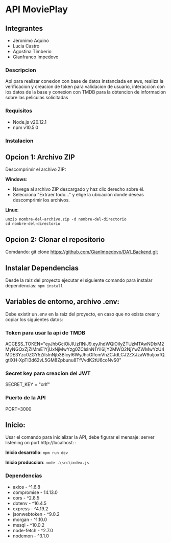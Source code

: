 # API MoviePlay

## Integrantes

- Jeronimo Aquino
- Lucia Castro
- Agostina Timberio
- Gianfranco Impedovo

### Descripcion 

Api para realizar conexion con base de datos instanciada en aws, realiza la verificacion y creacion de token para validacion de usuario,
interaccion con los datos de la base y conexion con TMDB para la obtencion de informacion sobre las peliculas solicitadas

### Requisitos

- Node.js v20.12.1
- npm v10.5.0

### Instalacion 

## Opcion 1: Archivo ZIP 

Descomprimir el archivo ZIP:

**Windows**:
- Navega al archivo ZIP descargado y haz clic derecho sobre él.
- Selecciona "Extraer todo..." y elige la ubicación donde deseas descomprimir los archivos.

**Linux**:
```
unzip nombre-del-archivo.zip -d nombre-del-directorio
cd nombre-del-directorio
```

## Opcion 2: Clonar el repositorio

Comdando: git clone https://github.com/GianImpedovo/DA1_Backend.git

## Instalar Dependencias

Desde la raiz del proyecto ejecutar el siguiente comando para instalar dependencias:
```npm install```

## Variables de entorno, archivo .env:
Debe existir un .env en la raiz del proyecto, en caso que no exista crear y copiar los siguientes datos:

### Token para usar la api de TMDB
ACCESS_TOKEN="eyJhbGciOiJIUzI1NiJ9.eyJhdWQiOiIyZTUzMTAwNDIxM2MyNGQxZjZlMmE1YjUxNjMwYzg0ZCIsInN1YiI6IjY2MWQ2NjYwZWMwYzU4MDE3Yzc0ZGY5ZiIsInNjb3BlcyI6WyJhcGlfcmVhZCJdLCJ2ZXJzaW9uIjoxfQ.gtIXH-XpTI3d62vL5GM8Zpbunu8TfVvdK2tU6coNvS0"

### Secret key para creacion del JWT
SECRET_KEY = "crlf"

### Puerto de la API
PORT=3000

## Inicio:

Usar el comando para inicializar la API, debe figurar el mensaje: server listening on port http://localhost:<PUERTO> : 

**Inicio desarrollo**:
```npm run dev```

**Inicio produccion**:
```node .\src\index.js```

### Dependencias
- axios - ^1.6.8
- compromise - 14.13.0
- cors - ^2.8.5
- dotenv - ^16.4.5
- express - ^4.19.2
- jsonwebtoken - ^9.0.2
- morgan - ^1.10.0
- mssql - ^10.0.2
- node-fetch - ^2.7.0
- nodemon - ^3.1.0